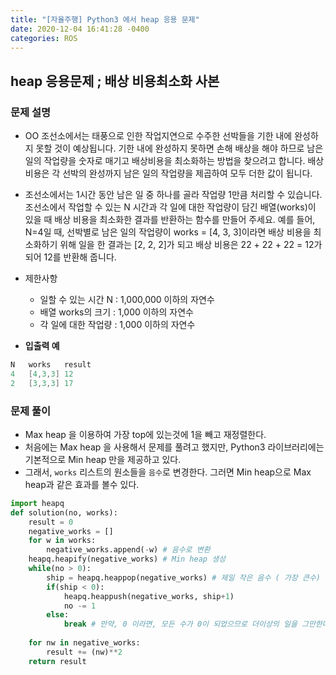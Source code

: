 ```yaml
---
title: "[자율주행] Python3 에서 heap 응용 문제"
date: 2020-12-04 16:41:28 -0400
categories: ROS
---
```



## heap 응용문제 ; 배상 비용최소화 사본

### **문제 설명**

- OO 조선소에서는 태풍으로 인한 작업지연으로 수주한 선박들을 기한 내에 완성하지 못할 것이 예상됩니다. 기한 내에 완성하지 못하면 손해 배상을 해야 하므로 남은 일의 작업량을 숫자로 매기고 배상비용을 최소화하는 방법을 찾으려고 합니다.
배상 비용은 각 선박의 완성까지 남은 일의 작업량을 제곱하여 모두 더한 값이 됩니다.

- 조선소에서는 1시간 동안 남은 일 중 하나를 골라 작업량 1만큼 처리할 수 있습니다. 조선소에서 작업할 수 있는 N 시간과 각 일에 대한 작업량이 담긴 배열(works)이 있을 때 배상 비용을 최소화한 결과를 반환하는 함수를 만들어 주세요. 예를 들어, N=4일 때, 선박별로 남은 일의 작업량이 works = [4, 3, 3]이라면 배상 비용을 최소화하기 위해 일을 한 결과는 [2, 2, 2]가 되고 배상 비용은 22 + 22 + 22 = 12가 되어 12를 반환해 줍니다.

- 제한사항
    - 일할 수 있는 시간 N : 1,000,000 이하의 자연수
    - 배열 works의 크기 : 1,000 이하의 자연수
    - 각 일에 대한 작업량 : 1,000 이하의 자연수

- **입출력 예**

```s
N	works	result
4	[4,3,3]	12
2	[3,3,3]	17
```

### 문제 풀이

- Max heap 을 이용하여 가장 top에 있는것에 1을 빼고 재정렬한다.
- 처음에는 Max heap 을 사용해서 문제를 풀려고 했지만, Python3 라이브러리에는 기본적으로 Min heap 만을 제공하고 있다.
- 그래서, ``works`` 리스트의 원소들을 ``음수``로 변경한다. 그러면 Min heap으로 Max heap과 같은 효과를 볼수 있다.

```py
import heapq
def solution(no, works):
    result = 0
    negative_works = []
    for w in works:
        negative_works.append(-w) # 음수로 변환
    heapq.heapify(negative_works) # Min heap 생성
    while(no > 0):
        ship = heapq.heappop(negative_works) # 제일 작은 음수 ( 가장 큰수) 를 pop
        if(ship < 0):
            heapq.heappush(negative_works, ship+1)
            no -= 1
        else:
            break # 만약, 0 이라면, 모든 수가 0이 되었으므로 더이상의 일을 그만한다.
    
    for nw in negative_works:
        result += (nw)**2
    return result
```